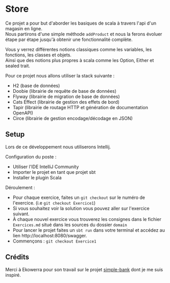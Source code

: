 # Store

Ce projet a pour but d'aborder les basiques de scala à travers l'api d'un magasin en ligne.\
Nous partirons d'une simple méthode `addProduct` et nous la ferons évoluer étape par étape jusqu'à obtenir une fonctionnalité complète.

Vous y verrez différentes notions classiques comme les variables, les fonctions, les classes et objets.\
Ainsi que des notions plus propres à scala comme les Option, Either et sealed trait.

Pour ce projet nous allons utiliser la stack suivante :
- H2 (base de données)
- Doobie (librairie de requête de base de données)
- Flyway (librairie de migration de base de données)
- Cats Effect (librairie de gestion des effets de bord)
- Tapir (librairie de routage HTTP et génération de documentation OpenAPI)
- Circe (librairie de gestion encodage/décodage en JSON)

## Setup

Lors de ce développement nous utiliserons Intellij.

Configuration du poste :
- Utiliser l'IDE IntelliJ Community
- Importer le projet en tant que projet sbt
- Installer le plugin Scala

Déroulement :
- Pour chaque exercice, faites un `git checkout` sur le numéro de l'exercice. (i.e `git checkout Exercice1`)
- Si vous souhaitez voir la solution vous pouvez aller sur l'exercice suivant.
- À chaque nouvel exercice vous trouverez les consignes dans le fichier `Exercices.md` situé dans les sources du dossier `domain`
- Pour lancer le projet faites un `sbt run` dans votre terminal et accédez au lien http://localhost:8080/swagger.
- Commençons : `git checkout Exercice1`

## Crédits
Merci à Ekowerra pour son travail sur le projet [simple-bank](https://github.com/Ekowerra/simple-bank) dont je me suis inspiré.